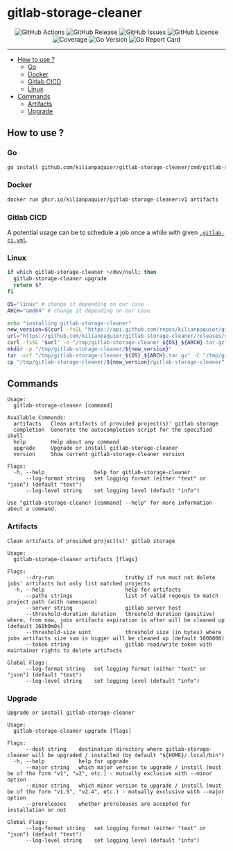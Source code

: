 <!-- This file is safe to edit. Once it exists it will not be overwritten. -->

# gitlab-storage-cleaner <!-- omit in toc -->

<p align="center">
  <img alt="GitHub Actions" src="https://img.shields.io/github/actions/workflow/status/kilianpaquier/gitlab-storage-cleaner/integration.yml?branch=main&style=for-the-badge">
  <img alt="GitHub Release" src="https://img.shields.io/github/v/release/kilianpaquier/gitlab-storage-cleaner?include_prereleases&sort=semver&style=for-the-badge">
  <img alt="GitHub Issues" src="https://img.shields.io/github/issues-raw/kilianpaquier/gitlab-storage-cleaner?style=for-the-badge">
  <img alt="GitHub License" src="https://img.shields.io/github/license/kilianpaquier/gitlab-storage-cleaner?style=for-the-badge">
  <img alt="Coverage" src="https://img.shields.io/codecov/c/github/kilianpaquier/gitlab-storage-cleaner/main?style=for-the-badge">
  <img alt="Go Version" src="https://img.shields.io/github/go-mod/go-version/kilianpaquier/gitlab-storage-cleaner/main?style=for-the-badge&label=Go+Version">
  <img alt="Go Report Card" src="https://goreportcard.com/badge/github.com/kilianpaquier/gitlab-storage-cleaner?style=for-the-badge">
</p>

---

- [How to use ?](#how-to-use-)
  - [Go](#go)
  - [Docker](#docker)
  - [Gitlab CICD](#gitlab-cicd)
  - [Linux](#linux)
- [Commands](#commands)
  - [Artifacts](#artifacts)
  - [Upgrade](#upgrade)

## How to use ?

### Go

```sh
go install github.com/kilianpaquier/gitlab-storage-cleaner/cmd/gitlab-storage-cleaner@latest
```

### Docker

```sh
docker run ghcr.io/kilianpaquier/gitlab-storage-cleaner:v1 artifacts
```

### Gitlab CICD

A potential usage can be to schedule a job once a while with given [`.gitlab-ci.yml`](./.gitlab/.gitlab-ci.yml).

### Linux

```sh
if which gitlab-storage-cleaner >/dev/null; then
  gitlab-storage-cleaner upgrade
  return $?
fi

OS="linux" # change it depending on our case
ARCH="amd64" # change it depending on our case

echo "installing gitlab-storage-cleaner"
new_version=$(curl -fsSL "https://api.github.com/repos/kilianpaquier/gitlab-storage-cleaner/releases/latest" | jq -r '.tag_name')
url="https://github.com/kilianpaquier/gitlab-storage-cleaner/releases/download/${new_version}/gitlab-storage-cleaner_${OS}_${ARCH}.tar.gz"
curl -fsSL "$url" -o "/tmp/gitlab-storage-cleaner_${OS}_${ARCH}.tar.gz"
mkdir -p "/tmp/gitlab-storage-cleaner/${new_version}"
tar -xzf "/tmp/gitlab-storage-cleaner_${OS}_${ARCH}.tar.gz" -C "/tmp/gitlab-storage-cleaner/${new_version}"
cp "/tmp/gitlab-storage-cleaner/${new_version}/gitlab-storage-cleaner" "${HOME}/.local/bin/gitlab-storage-cleaner"
```

## Commands

```
Usage:
  gitlab-storage-cleaner [command]

Available Commands:
  artifacts   Clean artifacts of provided project(s)' gitlab storage
  completion  Generate the autocompletion script for the specified shell
  help        Help about any command
  upgrade     Upgrade or install gitlab-storage-cleaner
  version     Show current gitlab-storage-cleaner version

Flags:
  -h, --help                help for gitlab-storage-cleaner
      --log-format string   set logging format (either "text" or "json") (default "text")
      --log-level string    set logging level (default "info")

Use "gitlab-storage-cleaner [command] --help" for more information about a command.
```

### Artifacts

```
Clean artifacts of provided project(s)' gitlab storage

Usage:
  gitlab-storage-cleaner artifacts [flags]

Flags:
      --dry-run                       truthy if run must not delete jobs' artifacts but only list matched projects
  -h, --help                          help for artifacts
      --paths strings                 list of valid regexps to match project path (with namespace)
      --server string                 gitlab server host
      --threshold-duration duration   threshold duration (positive) where, from now, jobs artifacts expiration is after will be cleaned up (default 168h0m0s)
      --threshold-size uint           threshold size (in bytes) where jobs artifacts size sum is bigger will be cleaned up (default 1000000)
      --token string                  gitlab read/write token with maintainer rights to delete artifacts

Global Flags:
      --log-format string   set logging format (either "text" or "json") (default "text")
      --log-level string    set logging level (default "info")
```

### Upgrade

```
Upgrade or install gitlab-storage-cleaner

Usage:
  gitlab-storage-cleaner upgrade [flags]

Flags:
      --dest string    destination directory where gitlab-storage-cleaner will be upgraded / installed (by default "${HOME}/.local/bin")
  -h, --help           help for upgrade
      --major string   which major version to upgrade / install (must be of the form "v1", "v2", etc.) - mutually exclusive with --minor option
      --minor string   which minor version to upgrade / install (must be of the form "v1.5", "v2.4", etc.) - mutually exclusive with --major option
      --prereleases    whether prereleases are accepted for installation or not

Global Flags:
      --log-format string   set logging format (either "text" or "json") (default "text")
      --log-level string    set logging level (default "info")
```